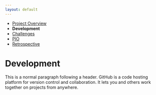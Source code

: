 ```yaml
---
layout: default
---
```


*   [Project Overview](./)
*   **Development**
*   [Challenges](./challenges.html)
*   [PIO](./pio.html)
*   [Retrospective](./retrospective.html)

# Development

This is a normal paragraph following a header. GitHub is a code hosting platform for version control and collaboration. It lets you and others work together on projects from anywhere.